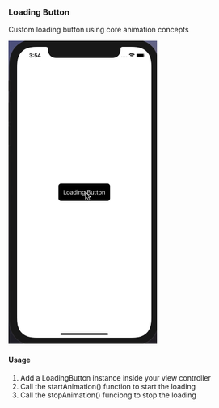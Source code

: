 ### Loading Button 
Custom loading button using core animation concepts

![Alt Text](https://github.com/blorenzo10/loading-button/blob/main/screenshots/LoadingButton.gif?raw=true)

#### Usage
1. Add a LoadingButton instance inside your view controller
2. Call the startAnimation() function to start the loading
3. Call the stopAnimation() funciong to stop the loading
